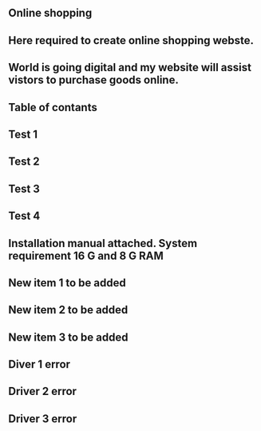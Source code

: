 ## Online shopping 
## Here required to create online shopping webste.
## World is going digital and my website will assist vistors to purchase goods online.
## Table of contants
## Test 1
## Test 2
## Test 3
## Test 4
## Installation manual attached. System requirement 16 G and 8 G RAM

## New item  1 to be added
## New item  2 to be added
## New item  3 to be added

## Diver 1 error
## Driver 2 error
## Driver 3 error
